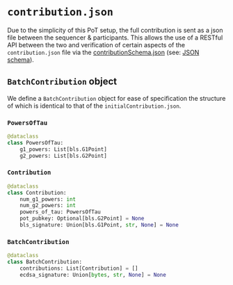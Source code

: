 # `contribution.json`

Due to the simplicity of this PoT setup, the full contribution is sent as a json file between the sequencer & participants. This allows the use of a RESTful API between the two and verification of certain aspects of the `contribution.json` file via the [contributionSchema.json](../../apiSpec/contributionSchema.json) (see: [JSON schema](https://json-schema.org/)).


## `BatchContribution` object

We define a `BatchContribution` object for ease of specification the structure of which is identical to that of the `initialContribution.json`.

### `PowersOfTau`

```python
@dataclass
class PowersOfTau:
    g1_powers: List[bls.G1Point]
    g2_powers: List[bls.G2Point]
```

### `Contribution`

```python
@dataclass
class Contribution:
    num_g1_powers: int
    num_g2_powers: int
    powers_of_tau: PowersOfTau
    pot_pubkey: Optional[bls.G2Point] = None
    bls_signature: Union[bls.G1Point, str, None] = None
```

### `BatchContribution`

```python
@dataclass
class BatchContribution:
    contributions: List[Contribution] = []
    ecdsa_signature: Union[bytes, str, None] = None
```
